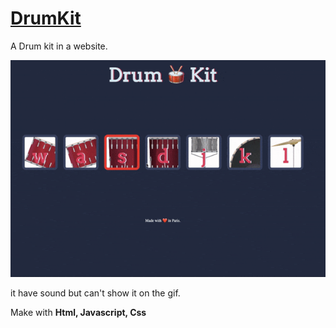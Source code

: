 <a aling="center" href=""><h1>DrumKit</h1></a>

A Drum kit in a website. 


<img src="ezgif.com-gif-maker (1).gif"></img>

it have sound but can't show it on the gif.

Make with <strong>Html, Javascript, Css</strong>
